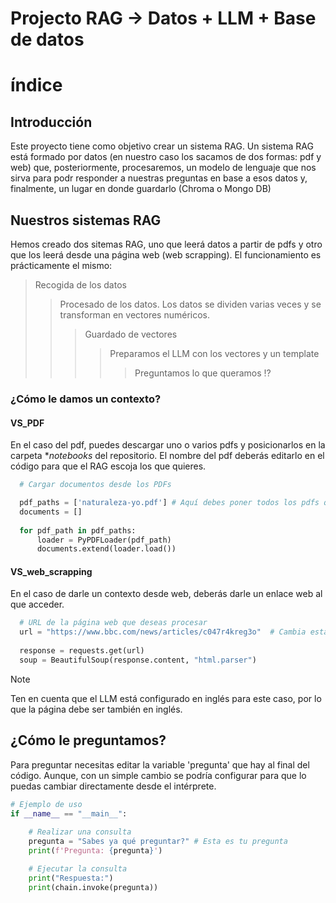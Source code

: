 # Projecto RAG -> Datos + LLM + Base de datos

# índice

## Introducción
Este proyecto tiene como objetivo crear un sistema RAG. Un sistema RAG está formado por datos (en nuestro caso los sacamos de dos formas: 
pdf y web) que, posteriormente, procesaremos, un modelo de lenguaje que nos sirva para podr responder a nuestras preguntas en base a esos datos y, finalmente,
un lugar en donde guardarlo (Chroma o Mongo DB)

## Nuestros sistemas RAG

Hemos creado dos sitemas RAG, uno que leerá datos a partir de pdfs y otro que los leerá desde una página web (web scrapping). 
El funcionamiento es prácticamente el mismo: 
  > Recogida de los datos
  >> Procesado de los datos. Los datos se dividen varias veces y se transforman en vectores numéricos.
  >>> Guardado de vectores
  >>>> Preparamos el LLM con los vectores y un template
  >>>>> Preguntamos lo que queramos ⁉️

### ¿Cómo le damos un contexto?

  #### VS_PDF
  En el caso del pdf, puedes descargar uno o varios pdfs y posicionarlos en la carpeta **notebooks* del repositorio. El nombre del pdf deberás editarlo en el código para
  que el RAG escoja los que quieres.

  ```python
    # Cargar documentos desde los PDFs

    pdf_paths = ['naturaleza-yo.pdf'] # Aquí debes poner todos los pdfs que quieras
    documents = []
    
    for pdf_path in pdf_paths:
        loader = PyPDFLoader(pdf_path)
        documents.extend(loader.load())
  ```

  #### VS_web_scrapping
  En el caso de darle un contexto desde web, deberás darle un enlace web al que acceder.
  
  ```python
    # URL de la página web que deseas procesar
    url = "https://www.bbc.com/news/articles/c047r4kreg3o"  # Cambia esta URL por la que quieras
    
    response = requests.get(url)
    soup = BeautifulSoup(response.content, "html.parser")
  ```
> [!NOTE]
> Ten en cuenta que el LLM está configurado en inglés para este caso, por lo que la página debe ser también en inglés.

## ¿Cómo le preguntamos?
Para preguntar necesitas editar la variable 'pregunta' que hay al final del código. Aunque, con un simple cambio se podría configurar para
que lo puedas cambiar directamente desde el intérprete.

```python
# Ejemplo de uso
if __name__ == "__main__":
    
    # Realizar una consulta
    pregunta = "Sabes ya qué preguntar?" # Esta es tu pregunta
    print(f'Pregunta: {pregunta}')

    # Ejecutar la consulta
    print("Respuesta:")
    print(chain.invoke(pregunta))
```
